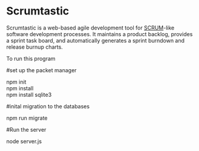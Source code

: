 # Scrumtastic
Scrumtastic is a web-based agile development tool for [SCRUM](https://en.wikipedia.org/wiki/Scrum_(software_development))-like software development processes.  It maintains a product backlog, provides a sprint task board, and automatically generates a sprint burndown and release burnup charts.

To run this program

#set up the packet manager

npm init </br>
npm install </br>
npm install sqlite3 </br>


#inital migration to the databases

npm run migrate

#Run the server

node server.js
